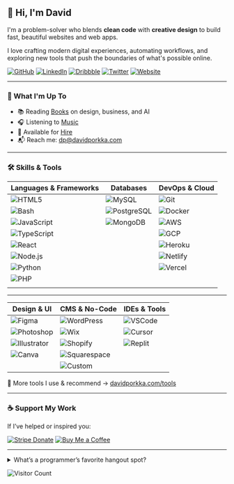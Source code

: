 ## 👋 Hi, I'm David

I'm a problem-solver who blends **clean code** with **creative design** to build fast, beautiful websites and web apps.

I love crafting modern digital experiences, automating workflows, and exploring new tools that push the boundaries of what's possible online.

<p align="left">
  <a href="https://github.com/dporkka"><img alt="GitHub" src="https://img.shields.io/badge/GitHub-000?style=flat&logo=github&logoColor=white"></a>
  <a href="https://www.linkedin.com/in/david-porkka/"><img alt="LinkedIn" src="https://img.shields.io/badge/LinkedIn-blue?style=flat&logo=linkedin&logoColor=white"></a>
  <a href="https://dribbble.com/dapodigital"><img alt="Dribbble" src="https://img.shields.io/badge/Dribbble-pink?style=flat&logo=dribbble&logoColor=white"></a>
  <a href="https://twitter.com/dporkka"><img alt="Twitter" src="https://img.shields.io/badge/Twitter-1DA1F2?style=flat&logo=twitter&logoColor=white"></a>
  <a href="https://davidporkka.com"><img alt="Website" src="https://img.shields.io/badge/Website-orange?style=flat&logo=google-chrome&logoColor=white"></a>
</p>

---

### 🔭 What I'm Up To
- 📚 Reading [Books](https://www.davidporkka.com/books) on design, business, and AI  
- 🎧 Listening to [Music](https://open.spotify.com/user/wilhelm_lavender?si=cdc81a4db6d44620&nd=1&dlsi=b96f280269ee47ab)  
- 🤝 Available for [Hire](https://davidporkka.com/#contact)  
- 📬 Reach me: [dp@davidporkka.com](mailto:dp@davidporkka.com)

---

### 🛠️ Skills & Tools

| **Languages & Frameworks** | **Databases** | **DevOps & Cloud** |
|----------------------------|---------------|---------------------|
| ![HTML5](https://img.shields.io/badge/HTML5-333?style=flat&logo=html5) | ![MySQL](https://img.shields.io/badge/MySQL-333?style=flat&logo=mysql) | ![Git](https://img.shields.io/badge/Git-333?style=flat&logo=git) |
| ![Bash](https://img.shields.io/badge/Bash-333?style=flat&logo=gnu-bash) | ![PostgreSQL](https://img.shields.io/badge/PostgreSQL-333?style=flat&logo=postgresql) | ![Docker](https://img.shields.io/badge/Docker-333?style=flat&logo=docker) |
| ![JavaScript](https://img.shields.io/badge/JavaScript-333?style=flat&logo=javascript) | ![MongoDB](https://img.shields.io/badge/MongoDB-333?style=flat&logo=mongodb) | ![AWS](https://img.shields.io/badge/AWS-333?style=flat&logo=amazon-aws) |
| ![TypeScript](https://img.shields.io/badge/TypeScript-333?style=flat&logo=typescript) |  | ![GCP](https://img.shields.io/badge/GCP-333?style=flat&logo=google-cloud) |
| ![React](https://img.shields.io/badge/React-333?style=flat&logo=react) |  | ![Heroku](https://img.shields.io/badge/Heroku-333?style=flat&logo=heroku) |
| ![Node.js](https://img.shields.io/badge/Node.js-333?style=flat&logo=node.js) |  | ![Netlify](https://img.shields.io/badge/Netlify-333?style=flat&logo=netlify) |
| ![Python](https://img.shields.io/badge/Python-333?style=flat&logo=python) |  | ![Vercel](https://img.shields.io/badge/Vercel-333?style=flat&logo=vercel) |
| ![PHP](https://img.shields.io/badge/PHP-333?style=flat&logo=php) |  |  |
| |  |  |

---

| **Design & UI** | **CMS & No-Code** | **IDEs & Tools** |
|-----------------|-------------------|------------------|
| ![Figma](https://img.shields.io/badge/Figma-333?style=flat&logo=figma) | ![WordPress](https://img.shields.io/badge/WordPress-333?style=flat&logo=wordpress) | ![VSCode](https://img.shields.io/badge/VSCode-333?style=flat&logo=visual-studio-code) |
| ![Photoshop](https://img.shields.io/badge/Photoshop-333?style=flat&logo=adobe-photoshop) | ![Wix](https://img.shields.io/badge/Wix-333?style=flat&logo=wix) | ![Cursor](https://img.shields.io/badge/Cursor-333?style=flat&logo=cursor)
| ![Illustrator](https://img.shields.io/badge/Illustrator-333?style=flat&logo=adobe-illustrator) | ![Shopify](https://img.shields.io/badge/Shopify-333?style=flat&logo=shopify) | ![Replit](https://img.shields.io/badge/Replit-333?style=flat&logo=replit)  | 
| ![Canva](https://img.shields.io/badge/Canva-333?style=flat&logo=canva) | ![Squarespace](https://img.shields.io/badge/Squarespace-333?style=flat&logo=squarespace) |  |
|  | ![Custom](https://img.shields.io/badge/Custom-333?style=flat&logo=codeberg) |  |

🧰 More tools I use & recommend → [davidporkka.com/tools](https://davidporkka.com/tools/)

---

### ☕ Support My Work

If I’ve helped or inspired you:

[![Stripe Donate](https://img.shields.io/badge/Donate%20with-Stripe-635BFF?style=flat&logo=stripe&logoColor=white)](https://buy.stripe.com/cN26oM84c2oT772dQX)
[![Buy Me a Coffee](https://img.shields.io/badge/Buy%20Me%20a%20Ko--Fi-FF5E5B?style=flat&logo=ko-fi&logoColor=white)](https://ko-fi.com/S6S7YJ9T1)

---

<details>
<summary>What’s a programmer’s favorite hangout spot?</summary>
<p><strong>Foo Bar</strong></p>
</details>

<p align="left">
  <img alt="Visitor Count" src="https://views.whatilearened.today/views/github/dporkka/dporkka.svg" />
</p>

<!-- Built by David Porkka -->
